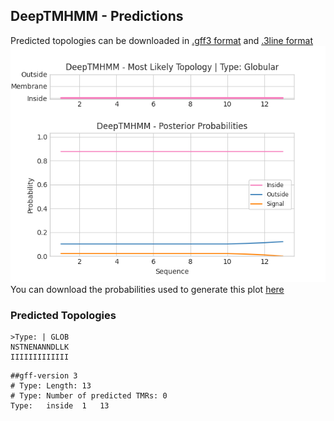 ## DeepTMHMM - Predictions
Predicted topologies can be downloaded in [.gff3 format](TMRs.gff3) and [.3line format](predicted_topologies.3line)
![picture](plot.png)
You can download the probabilities used to generate this plot [here](Type:_probs.csv)
### Predicted Topologies
```
>Type: | GLOB
NSTNENANNDLLK
IIIIIIIIIIIII

```


```
##gff-version 3
# Type: Length: 13
# Type: Number of predicted TMRs: 0
Type:	inside	1	13				

```
